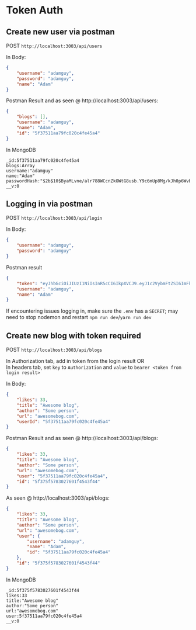 # Token Auth


## Create new user via postman

POST `http://localhost:3003/api/users`

In Body: 
```json
{
    "username": "adamguy", 
    "password": "adamguy",
    "name": "Adam"
}
```
Postman Result and as seen @ http://localhost:3003/api/users: 
```json
{
    "blogs": [],
    "username": "adamguy",
    "name": "Adam",
    "id": "5f37511aa79fc020c4fe45a4"
}
```
In MongoDB
```
_id:5f37511aa79fc020c4fe45a4
blogs:Array
username:"adamguy"
name:"Adam"
passwordHash:"$2b$10$ByaMLvne/alr788WCcnZkOWtG8usb.Y9c6mUp8Mg/kJh0p6WvbmHC"
__v:0
```

## Logging in via postman
POST `http://localhost:3003/api/login`

In Body: 
```json
{
    "username": "adamguy", 
    "password": "adamguy"
}
```
Postman result
```json
{
    "token": "eyJhbGciOiJIUzI1NiIsInR5cCI6IkpXVCJ9.eyJ1c2VybmFtZSI6ImFkYW1ndXkiLCJpZCI6IjVmMzc1MTFhYTc5ZmMwMjBjNGZlNDVhNCIsImlhdCI6MTU5NzQ2MTgwNX0.CNItIuzYKRYb3jkJuxlMcqD8Xqn90eDSGaVXaEYmwzA",
    "username": "adamguy",
    "name": "Adam"
}
```
If encountering issues logging in, make sure the `.env` has a `SECRET`; may need to stop nodemon and restart `npm run dev`/`yarn run dev`

## Create new blog with token required
POST `http://localhost:3003/api/blogs`

In Authorization tab, add in token from the login result OR <br>
In headers tab, set `key` to `Authorization` and `value` to `bearer <token from login result>`

In Body: 
```json
{
    "likes": 33,
    "title": "Awesome blog",
    "author": "Some person",
    "url": "awesomebog.com",
    "userId": "5f37511aa79fc020c4fe45a4"
}
```
Postman Result and as seen @ http://localhost:3003/api/blogs: 
```json
{
    "likes": 33,
    "title": "Awesome blog",
    "author": "Some person",
    "url": "awesomebog.com",
    "user": "5f37511aa79fc020c4fe45a4",
    "id": "5f375f5783027601f4543f44"
}
```
As seen @ http://localhost:3003/api/blogs: 
```json
{
    "likes": 33,
    "title": "Awesome blog",
    "author": "Some person",
    "url": "awesomebog.com",
    "user": {
        "username": "adamguy",
        "name": "Adam",
        "id": "5f37511aa79fc020c4fe45a4"
    },
    "id": "5f375f5783027601f4543f44"
}
```

In MongoDB
```
_id:5f375f5783027601f4543f44
likes:33
title:"Awesome blog"
author:"Some person"
url:"awesomebog.com"
user:5f37511aa79fc020c4fe45a4
__v:0
```
